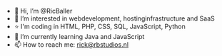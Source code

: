 - 👋 Hi, I’m @RicBaller
- 👀 I’m interested in webdevelopment, hostinginfrastructure and SaaS
- ⭐ I'm coding in HTML, PHP, CSS, SQL, JavaScript, Python
- 🌱 I’m currently learning Java and JavaScript
- 📫 How to reach me: rick@rbstudios.nl
